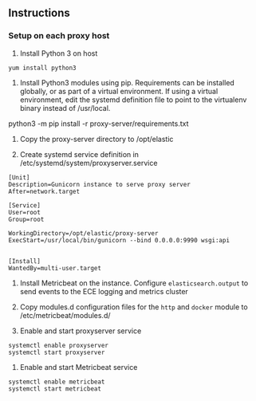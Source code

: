 ## Instructions

### Setup on each proxy host

1. Install Python 3 on host

```
yum install python3
```

1. Install Python3 modules using pip. Requirements can be installed globally, or as part of a virtual environment. If using a virtual environment, edit the systemd definition file to point to the virtualenv binary instead of /usr/local.

python3 -m pip install -r proxy-server/requirements.txt

1. Copy the proxy-server directory to /opt/elastic

1. Create systemd service definition in /etc/systemd/system/proxyserver.service

```
[Unit]
Description=Gunicorn instance to serve proxy server
After=network.target

[Service]
User=root
Group=root

WorkingDirectory=/opt/elastic/proxy-server
ExecStart=/usr/local/bin/gunicorn --bind 0.0.0.0:9990 wsgi:api


[Install]
WantedBy=multi-user.target
```

1. Install Metricbeat on the instance. Configure `elasticsearch.output` to send events to the ECE logging and metrics cluster

1. Copy modules.d configuration files for the `http` and `docker` module to /etc/metricbeat/modules.d/

1. Enable and start proxyserver service

```
systemctl enable proxyserver
systemctl start proxyserver
```

1. Enable and start Metricbeat service

```
systemctl enable metricbeat
systemctl start metricbeat
```